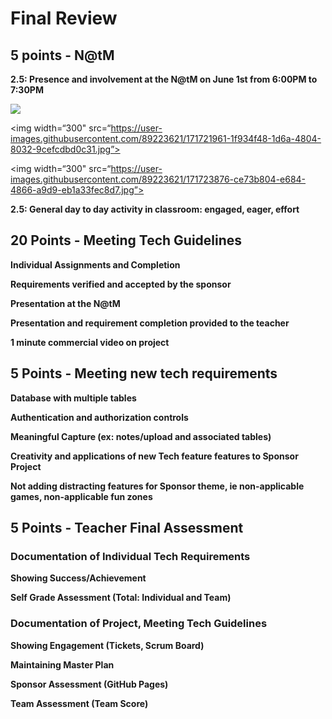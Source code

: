 # Final Review

## 5 points - N@tM

**2.5: Presence and involvement at the N@tM on June 1st from 6:00PM to 7:30PM**

<p align=“center”>
<img width=“300" src=“https://user-images.githubusercontent.com/89223621/171721919-a659873f-3c9d-4151-b882-c5c46dbed5c8.jpg”>
         
<img width=“300" src=“https://user-images.githubusercontent.com/89223621/171721961-1f934f48-1d6a-4804-8032-9cefcdbd0c31.jpg”>

<img width=“300" src=“https://user-images.githubusercontent.com/89223621/171723876-ce73b804-e684-4866-a9d9-eb1a33fec8d7.jpg”>

</p>
                
**2.5: General day to day activity in classroom: engaged, eager, effort**



## 20 Points - Meeting Tech Guidelines

**Individual Assignments and Completion**

**Requirements verified and accepted by the sponsor**

**Presentation at the N@tM**

**Presentation and requirement completion provided to the teacher**

**1 minute commercial video on project**



## 5 Points - Meeting new tech requirements

**Database with multiple tables**

**Authentication and authorization controls**

**Meaningful Capture (ex: notes/upload and associated tables)**

**Creativity and applications of new Tech feature features to Sponsor Project**

**Not adding distracting features for Sponsor theme, ie non-applicable games, non-applicable fun zones**


## 5 Points - Teacher Final Assessment

### Documentation of Individual Tech Requirements

**Showing Success/Achievement**

**Self Grade Assessment (Total: Individual and Team)**

### Documentation of Project, Meeting Tech Guidelines
**Showing Engagement (Tickets, Scrum Board)**

**Maintaining Master Plan**

**Sponsor Assessment (GitHub Pages)**

**Team Assessment (Team Score)**
